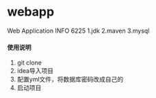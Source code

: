# webapp
Web Application INFO 6225
1.jdk
2.maven
3.mysql

#### 使用说明

1.  git clone
2.  idea导入项目
3.  配置yml文件，将数据库密码改成自己的
4.  启动项目
